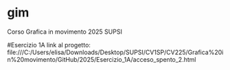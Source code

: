 # gim
Corso Grafica in movimento 2025 SUPSI


#Esercizio 1A
link al progetto:
file:///C:/Users/elisa/Downloads/Desktop/SUPSI/CV1SP/CV225/Grafica%20in%20movimento/GitHub/2025/Esercizio_1A/acceso_spento_2.html
